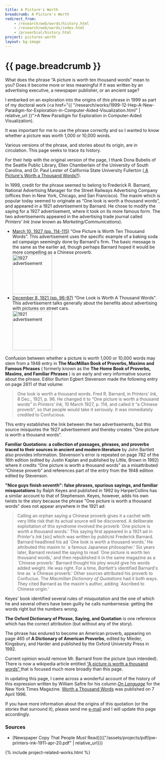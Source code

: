 ```yaml
---
title: A Picture's Worth
breadcrumb: A Picture's Worth
redirect_from:
    - /research/web/words/history.html
    - /research/web/words/index.html
    - /proverbial/history.html
project: pictures-worth
layout: bg-image
---
```

# {{ page.breadcrumb }}

What does the phrase &ldquo;A picture is worth ten thousand words&rdquo; mean to you?
Does it become more or less meaningful if it was written by an
advertising executive, a newspaper publisher, or an ancient sage?

I embarked on an exploration into the origins of <em>this</em> phrase in 1999
as part of my doctoral work
(<a href="{{ "/research/works/1999-12-Hep-A-New-Paradigm-for-Exploration-in-Computer-Aided-Visualization.html" | relative_url }}">A New Paradigm for Exploration in Computer-Aided Visualization</a>).

It was important for me to use the phrase correctly and so
I wanted to know whether a picture was worth 1,000 or 10,000 words.

Various versions of the phrase, and stories about its origin, are in circulation.
This page seeks to trace its history.

For their help with the original version of the page,
I thank Dona Bubelis of the Seattle Public Library,
Ellen Chamberlain of the University of South Carolina, and
Dr. Paul Lester of California State University Fullerton
(<a href="http://paulmartinlester.info/writings/1000_words.html">
A Picture's Worth a Thousand Words?</a>).

In 1999, credit for the phrase seemed to belong to Frederick R. Barnard,
National Advertising Manager for the Street Railways Advertising Company
(offices then in New York, Chicago, and San Francisco).
The maxim which is popular today seemed to originate as
&ldquo;One look is worth a thousand words&rdquo;,
and appeared in a 1921 advertisement by Barnard.
He chose to modify the saying for a 1927 advertisement,
where it took on its more famous form.
The two advertisements appeared in the advertising trade journal
called <em>Printers' Ink</em> (now known as <em>Marketing/Communications</em>).

<ul>
  <li>
    <a href="1927-mar-10.html">March 10, 1927 (pp. 114-115)</a>
    &ldquo;One Picture is Worth Ten Thousand Words&rdquo;.  
    This advertisement uses the specific example of a baking soda ad
    campaign seemingly done by Barnard's firm.  
    The basic message is the same as the earlier ad,
    though perhaps Barnard hoped it would be more compelling
    as a Chinese proverb. <br />
    <a href="1927-mar-10.html">
      <img class="img-responsive" height="128px" src="{{"/assets/projects/img/pw-printers-ink-1927.jpg" | relative_url}}" alt="1927 advertisement" />
    </a>
  </li>
  <li>
    <a href="1921-dec-08.html">December 8, 1921 (pp. 96-97)</a>
    &ldquo;One Look is Worth A Thousand Words&rdquo;.  
    This advertisement talks generally about the benefits about advertising with
    pictures on street cars.<br />
    <a href="1921-dec-08.html">
      <img class="img-responsive" height="128px" src="{{ "/assets/projects/img/pw-printers-ink-1921.jpg" | relative_url}}" alt="1921 advertisement"/>
    </a>
  </li>
</ul>

Confusion between whether a picture is worth 1,000 or 10,000 words may stem from a
1948 entry in <strong>The MacMillan Book of Proverbs, Maxims and Famous Phrases</strong>
( formerly known as the
<strong>The Home Book of Proverbs, Maxims, and Familiar Phrases</strong> )
is an early and very informative source about the phrase. Editor Burton Egbert
Stevenson made the following entry on page 2611 of that volume:

<blockquote>
  One look is worth a thousand words.
  Fred R. Barnard, in <em>Printers' Ink</em>, 8 Dec., 1921, p. 96.
  He changed it to &ldquo;One picture is worth a thousand words&rdquo;
  in <em>Printers' Ink</em>, 10 March 1927, p. 114, and called it
  &ldquo;a Chinese proverb&rdquo;, so that people would take it seriously.
  It was immediately credited to Confucious.
</blockquote>

This entry establishes the link between the two advertisements,
but this source misquotes the 1927 advertisement and thereby creates
&ldquo;One picture is worth a thousand words&rdquo;.

<strong>Familiar Quotations: a collection of passages,
phrases, and proverbs traced to their sources
in ancient and modern literature</strong> by John Bartlett
also provides information. Stevenson's error is repeated on page 782 of the
16th edition (edited by Justin Kaplan and published by Little, Brown in 1992)
where it credits &ldquo;One picture is worth a thousand words&rdquo; as a misattributed
&ldquo;Chinese proverb&rdquo; and references part of the entry from the 1948 edition
edited by Stevenson.

<strong>"Nice guys finish seventh": false phrases,
spurious sayings, and familiar misquotations</strong> by
Ralph Keyes and
published in 1992 by HarperCollins has a similar account to that of
Stephenson.  Keyes, however, adds his own twists to the story because
the phrase "One picture is worth a thousand words" does not appear
anywhere in the 1921 ad:

<blockquote>
Calling an orphan saying a Chinese proverb gives it a cachet with very
little risk that its actual source will be discovered.  A deliberate
exploitation of this syndrome involved the proverb `One picture is
worth a thousand words.'
This saying first appeared in a 1921 ad in <EM>Printer's Ink</EM> [sic] which
was written by publicist Frederick Barnard.  Barnard headlined his ad `One
look is worth a thousand words.'  He attributed this maxim to `a famous
Japanese philosopher.'  Six years later, Barnard revised the saying to read
`One picture is worth ten thousand words,' and then republished it in the
same magazine as a `Chinese proverb.'
Barnard thought his ploy would give his words added weight.  He was right.
For a time, <em>Bartlett's</em> identified Barnard's line as `a Chinese
proverb.'  Other sources attributed his proverb to Confucius.  
The <em>Macmillan Dictionary of Quotations</em> had it both ways.
They cited Barnard as the maxim's author, adding `Ascribed to Chinese
origin.'
</blockquote>

Keyes' book identified several rules of misquotation and the one of which
he and several others have been guilty he calls numbernesia: getting the
words right but the numbers wrong.  

<strong>The Oxford Dictionary of Phrase, Saying, and Quotation</strong>
is one reference which has the correct attribution (but without any of the story).

The phrase has endured to become an American proverb,
appearing on page 465 of <strong>A Dictionary of American Proverbs</strong>,
edited by Mieder, Kingsbury, and Harder and published by the
Oxford University Press in 1992.

Current opinion would remove Mr. Barnard from the picture (pun intended).
There is now a wikipedia article entitled
<a href="https://en.wikipedia.org/wiki/A_picture_is_worth_a_thousand_words">
&ldquo;A picture is worth a thousand words&rdquo;
</a>
that is focused much more broadly than this page.

<a href="https://www.newspaperarchive.com/syracuse-post-standard/1911-03-28/page-6/"></a>
<a href="https://www.newspaperarchive.com/syracuse-post-standard/1911-03-28/page-18/"></a>
<a href="https://en.wikipedia.org/wiki/Arthur_Brisbane"></a>

In updating this page, I came across a wonderful account of the
history of this expression written by William Safire for his column
<a href="http://query.nytimes.com/search/sitesearch/#/On+Language/since1851/allresults/1/bySafire/"><em>On Language</em></a>
for the New York Times Magazine. <a href="http://www.nytimes.com/1996/04/07/magazine/on-language-worth-a-thousand-words.html">Worth a Thousand Words</a> was published on 7 April 1996.

If you have more information about the origins of this quotation
(or the stories that surround it),
please send me <a href="mailto:{{site.email}}">e-mail</a>
and I will update this page accordingly.

### Sources

* [Newspaper Copy That People <em>Must</em> Read]({{"/assets/projects/pdf/pw-printers-ink-1911-apr-20.pdf" | relative_url}})

{% include project-related-works.html %}
